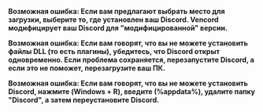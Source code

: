 __Возможная ошибка: Если вам предлагают выбрать место для загрузки, выберите то, где установлен ваш Discord. Vencord модифицирует ваш Discord для "модифицированной" версии.__

__Возможная ошибка: Если вам говорят, что вы не можете установить файлы DLL (то есть плагины), убедитесь, что Discord открыт одновременно. Если проблема сохраняется, перезапустите Discord, а если это не поможет, перезагрузите ваш ПК.__

__Возможная ошибка: Если вам говорят, что вы не можете установить Discord, нажмите (Windows + R), введите (%appdata%), удалите папку "Discord", а затем переустановите Discord.__